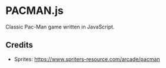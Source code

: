 # PACMAN.js
Classic Pac-Man game written in JavaScript.

## Credits
- Sprites: https://www.spriters-resource.com/arcade/pacman